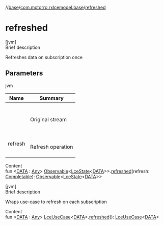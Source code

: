 //[base](../index.md)/[com.motorro.rxlcemodel.base](index.md)/[refreshed](refreshed.md)



# refreshed  
[jvm]  
Brief description  


Refreshes data on subscription once



## Parameters  
  
jvm  
  
|  Name|  Summary| 
|---|---|
| <receiver>| <br><br>Original stream<br><br>
| refresh| <br><br>Refresh operation<br><br>
  
  
Content  
fun <[DATA](refreshed.md) : [Any](https://kotlinlang.org/api/latest/jvm/stdlib/kotlin/-any/index.html)> [Observable](http://reactivex.io/RxJava/2.x/javadoc/io/reactivex/Observable.html)<[LceState](-lce-state/index.md)<[DATA](refreshed.md)>>.[refreshed](refreshed.md)(refresh: [Completable](http://reactivex.io/RxJava/2.x/javadoc/io/reactivex/Completable.html)): [Observable](http://reactivex.io/RxJava/2.x/javadoc/io/reactivex/Observable.html)<[LceState](-lce-state/index.md)<[DATA](refreshed.md)>>  


[jvm]  
Brief description  


Wraps use-case to refresh on each subscription

  
Content  
fun <[DATA](refreshed.md) : [Any](https://kotlinlang.org/api/latest/jvm/stdlib/kotlin/-any/index.html)> [LceUseCase](-lce-use-case/index.md)<[DATA](refreshed.md)>.[refreshed](refreshed.md)(): [LceUseCase](-lce-use-case/index.md)<[DATA](refreshed.md)>  



